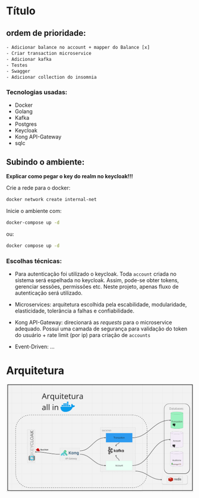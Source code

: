 # Título

## ordem de prioridade:
    - Adicionar balance no account + mapper do Balance [x]
    - Criar transaction microservice
    - Adicionar kafka
    - Testes
    - Swagger
    - Adicionar collection do insomnia

### Tecnologias usadas:
- Docker
- Golang
- Kafka
- Postgres
- Keycloak
- Kong API-Gateway
- sqlc

## Subindo o ambiente:

**Explicar como pegar o  key do realm no keycloak!!!**

Crie a rede para o docker:
```bash
docker network create internal-net
```

Inicie o ambiente com:
```bash
docker-compose up -d
```
ou:
```bash
docker compose up -d
```

### Escolhas técnicas:
- Para autenticação foi utilizado o keycloak. Toda `account` criada no sistema será espelhada no keycloak. Assim, pode-se obter tokens, gerenciar sessões, permissões etc. Neste projeto, apenas fluxo de autenticação será utilizado.

- Microservices: arquitetura escolhida pela escabilidade, modularidade, elasticidade, tolerância a falhas e confiabilidade.

- Kong API-Gateway: direcionará as <em>requests</em> para o microservice adequado. Possui uma camada de segurança para validação do token do usuário + rate limit (por ip) para criação de `accounts`

- Event-Driven: ...

# Arquitetura

![image info](./assets/arch.png)
